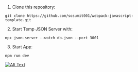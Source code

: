 1. Clone this repository:

```
git clone https://github.com/sosumit001/webpack-javascript-template.git
```

2. Start Temp JSON Server with:

```
npx json-server --watch db.json --port 3001
```

3. Start App:

```
npm run dev
```

[![Alt Text](https://img.youtube.com/vi/nX0HJ22Ezf8/0.jpg)](https://www.youtube.com/watch?v=nX0HJ22Ezf8)
